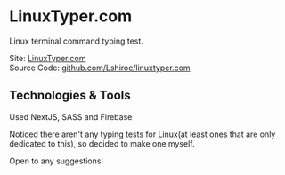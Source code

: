 # LinuxTyper.com
Linux terminal command typing test.

Site: [LinuxTyper.com](https://linuxtyper.com)<br/>
Source Code: [github.com/Lshiroc/linuxtyper.com](https://github.com/Lshiroc/linuxtyper.com/)

## Technologies & Tools
Used NextJS, SASS and Firebase

Noticed there aren't any typing tests for Linux(at least ones that are only dedicated to this), so decided to make one myself.

Open to any suggestions!
